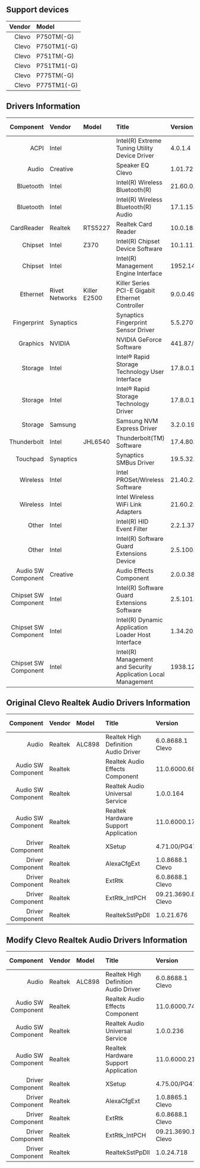 ## Support devices

| Vendor | Model       |
| -----: | :---------- |
| Clevo  | P750TM(-G)  |
| Clevo  | P750TM1(-G) |
| Clevo  | P751TM(-G)  |
| Clevo  | P751TM1(-G) |
| Clevo  | P775TM(-G)  |
| Clevo  | P775TM1(-G) |

## Drivers Information

| Component               | Vendor         | Model        | Title                                                         | Version                       | Driver Type |
| ----------------------: | :------------- | :----------- | :------------------------------------------------------------ | :---------------------------- | :---------- |
| ACPI                    | Intel          |              | Intel(R) Extreme Tuning Utility Device Driver                 | 4.0.1.4                       |             |
| Audio                   | Creative       |              | Speaker EQ Clevo                                              | 1.01.72                       |             |
| Bluetooth               | Intel          |              | Intel(R) Wireless Bluetooth(R)                                | 21.60.0.4                     |             |
| Bluetooth               | Intel          |              | Intel(R) Wireless Bluetooth(R) Audio                          | 17.1.1530.0031                |             |
| CardReader              | Realtek        | RTS5227      | Realtek Card Reader                                           | 10.0.18363.21327              |             |
| Chipset                 | Intel          | Z370         | Intel(R) Chipset Device Software                              | 10.1.11.4/10.1.18263.8193     |             |
| Chipset                 | Intel          |              | Intel(R) Management Engine Interface                          | 1952.14.0.1465                |             |
| Ethernet                | Rivet Networks | Killer E2500 | Killer Series PCI-E Gigabit Ethernet Controller               | 9.0.0.49                      |             |
| Fingerprint             | Synaptics      |              | Synaptics Fingerprint Sensor Driver                           | 5.5.2707.1073 Clevo           | DCH/UAD     |
| Graphics                | NVIDIA         |              | NVIDIA GeForce Software                                       | 441.87/26.21.14.4187          | Standard    |
| Storage                 | Intel          |              | Intel® Rapid Storage Technology User Interface                | 17.8.0.1065                   |             |
| Storage                 | Intel          |              | Intel® Rapid Storage Technology Driver                        | 17.8.0.1065                   |             |
| Storage                 | Samsung        |              | Samsung NVM Express Driver                                    | 3.2.0.1910                    |             |
| Thunderbolt             | Intel          | JHL6540      | Thunderbolt(TM) Software                                      | 17.4.80.94/17.4.80.550        | Standard    |
| Touchpad                | Synaptics      |              | Synaptics SMBus Driver                                        | 19.5.32.67 Clevo              | DCH/UAD     |
| Wireless                | Intel          |              | Intel PROSet/Wireless Software                                | 21.40.2.0                     |             |
| Wireless                | Intel          |              | Intel Wireless WiFi Link Adapters                             | 21.60.2.1                     |             |
| Other                   | Intel          |              | Intel(R) HID Event Filter                                     | 2.2.1.377                     |             |
| Other                   | Intel          |              | Intel(R) Software Guard Extensions Device                     | 2.5.100.2                     |             |
| Audio SW Component      | Creative       |              | Audio Effects Component                                       | 2.0.0.38 Clevo                | DCH/UAD     |
| Chipset SW Component    | Intel          |              | Intel(R) Software Guard Extensions Software                   | 2.5.101.3                     | DCH/UAD     |
| Chipset SW Component    | Intel          |              | Intel(R) Dynamic Application Loader Host Interface            | 1.34.2019.0714                | DCH/UAD     |
| Chipset SW Component    | Intel          |              | Intel(R) Management and Security Application Local Management | 1938.12.0.1316                | DCH/UAD     |

## Original Clevo Realtek Audio Drivers Information

| Component               | Vendor         | Model        | Title                                                         | Version                       | Driver Type |
| ----------------------: | :------------- | :----------- | :------------------------------------------------------------ | :---------------------------- | :---------- |
| Audio                   | Realtek        | ALC898       | Realtek High Definition Audio Driver                          | 6.0.8688.1 Clevo              | DCH/UAD     |
| Audio SW Component      | Realtek        |              | Realtek Audio Effects Component                               | 11.0.6000.680                 | DCH/UAD     |
| Audio SW Component      | Realtek        |              | Realtek Audio Universal Service                               | 1.0.0.164                     | DCH/UAD     |
| Audio SW Component      | Realtek        |              | Realtek Hardware Support Application                          | 11.0.6000.177                 | DCH/UAD     |
| Driver Component        | Realtek        |              | XSetup                                                        | 4.71.00/PG471                 |             |
| Driver Component        | Realtek        |              | AlexaCfgExt                                                   | 1.0.8688.1 Clevo              |             |
| Driver Component        | Realtek        |              | ExtRtk                                                        | 6.0.8688.1 Clevo              |             |
| Driver Component        | Realtek        |              | ExtRtk_IntPCH                                                 | 09.21.3690.85 Clevo           |             |
| Driver Component        | Realtek        |              | RealtekSstPpDll                                               | 1.0.21.676                    |             |

## Modify Clevo Realtek Audio Drivers Information

| Component               | Vendor         | Model        | Title                                                         | Version                       | Driver Type |
| ----------------------: | :------------- | :----------- | :------------------------------------------------------------ | :---------------------------- | :---------- |
| Audio                   | Realtek        | ALC898       | Realtek High Definition Audio Driver                          | 6.0.8688.1 Clevo              | DCH/UAD     |
| Audio SW Component      | Realtek        |              | Realtek Audio Effects Component                               | 11.0.6000.746                 | DCH/UAD     |
| Audio SW Component      | Realtek        |              | Realtek Audio Universal Service                               | 1.0.0.236                     | DCH/UAD     |
| Audio SW Component      | Realtek        |              | Realtek Hardware Support Application                          | 11.0.6000.211                 | DCH/UAD     |
| Driver Component        | Realtek        |              | XSetup                                                        | 4.75.00/PG475                 |             |
| Driver Component        | Realtek        |              | AlexaCfgExt                                                   | 1.0.8865.1 Clevo              |             |
| Driver Component        | Realtek        |              | ExtRtk                                                        | 6.0.8688.1 Clevo              |             |
| Driver Component        | Realtek        |              | ExtRtk_IntPCH                                                 | 09.21.3690.153 Clevo          |             |
| Driver Component        | Realtek        |              | RealtekSstPpDll                                               | 1.0.24.718                    |             |
